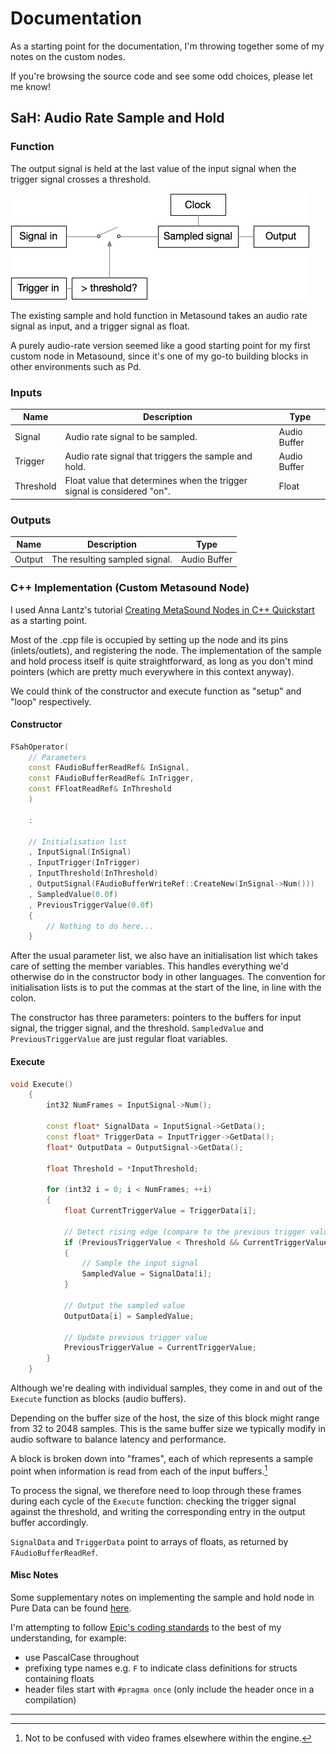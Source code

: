 # Documentation
As a starting point for the documentation, I'm throwing together some of my notes on the custom nodes.

If you're browsing the source code and see some odd choices, please let me know!

## SaH: Audio Rate Sample and Hold

### Function
The output signal is held at the last value of the input signal when the trigger signal crosses a threshold.

![Signal flow of a sample and hold module](./SaH_flow.png)

The existing sample and hold function in Metasound takes an audio rate signal as input, and a trigger signal as float.

A purely audio-rate version seemed like a good starting point for my first custom node in Metasound, since it's one of my go-to building blocks in other environments such as Pd.

### Inputs

| Name       | Description                                             | Type |
|------------|---------------------------------------------------------|------|
| Signal     | Audio rate signal to be sampled.                        | Audio Buffer |
| Trigger    | Audio rate signal that triggers the sample and hold.    | Audio Buffer |
| Threshold  | Float value that determines when the trigger signal is considered "on". | Float |

### Outputs

| Name    | Description                          | Type |
|---------|--------------------------------------|------|
| Output  | The resulting sampled signal.        | Audio Buffer |

### C++ Implementation (Custom Metasound Node)

I used Anna Lantz's tutorial [Creating MetaSound Nodes in C++ Quickstart](https://dev.epicgames.com/community/learning/tutorials/ry7p/unreal-engine-creating-metasound-nodes-in-c-quickstart) as a starting point.

Most of the .cpp file is occupied by setting up the node and its pins (inlets/outlets), and registering the node. 
The implementation of the sample and hold process itself is quite straightforward, as long as you don't mind pointers (which are pretty much everywhere in this context anyway).

We could think of the constructor and execute function as "setup" and "loop" respectively.

#### Constructor
```C++
FSahOperator(
    // Parameters
    const FAudioBufferReadRef& InSignal,
    const FAudioBufferReadRef& InTrigger,
    const FFloatReadRef& InThreshold
    )

    :
    
    // Initialisation list
    , InputSignal(InSignal)
    , InputTrigger(InTrigger)
    , InputThreshold(InThreshold)
    , OutputSignal(FAudioBufferWriteRef::CreateNew(InSignal->Num()))
    , SampledValue(0.0f)
    , PreviousTriggerValue(0.0f)
    {
        // Nothing to do here...
    }
```
After the usual parameter list, we also have an initialisation list which takes care of setting the member variables. This handles everything we'd otherwise do in the constructor body in other languages.  The convention for initialisation lists is to put the commas at the start of the line, in line with the colon.

The constructor has three parameters: pointers to the buffers for input signal, the trigger signal, and the threshold. 
`SampledValue` and `PreviousTriggerValue` are just regular float variables.

#### Execute
```C++
void Execute()
    {
        int32 NumFrames = InputSignal->Num();

        const float* SignalData = InputSignal->GetData();
        const float* TriggerData = InputTrigger->GetData();
        float* OutputData = OutputSignal->GetData();

        float Threshold = *InputThreshold;

        for (int32 i = 0; i < NumFrames; ++i)
        {
            float CurrentTriggerValue = TriggerData[i];

            // Detect rising edge (compare to the previous trigger value)
            if (PreviousTriggerValue < Threshold && CurrentTriggerValue >= Threshold)
            {
                // Sample the input signal
                SampledValue = SignalData[i];
            }

            // Output the sampled value
            OutputData[i] = SampledValue;

            // Update previous trigger value
            PreviousTriggerValue = CurrentTriggerValue;
        }
    }
```

Although we're dealing with individual samples, they come in and out of the `Execute` function as blocks (audio buffers). 

Depending on the buffer size of the host, the size of this block might range from 32 to 2048 samples. This is the same buffer size we typically modify in audio software to balance latency and performance.

A block is broken down into "frames", each of which represents a sample point when information is read from each of the input buffers.[^1]

To process the signal, we therefore need to loop through these frames during each cycle of the `Execute` function: checking the trigger signal against the threshold, and writing the corresponding entry in the output buffer accordingly.

`SignalData` and `TriggerData` point to arrays of floats, as returned by `FAudioBufferReadRef`.

#### Misc Notes
Some supplementary notes on implementing the sample and hold node in Pure Data can be found [here](./Pd_implementations/SaH_Pd.md).

I'm attempting to follow [Epic's coding standards](https://dev.epicgames.com/documentation/en-us/unreal-engine/epic-cplusplus-coding-standard-for-unreal-engine?application_version=5.4) to the best of my understanding, for example:
- use PascalCase throughout
- prefixing type names e.g. `F` to indicate class definitions for structs containing floats
- header files start with `#pragma once` (only include the header once in a compilation)

---

[^1]: Not to be confused with video frames elsewhere within the engine.
